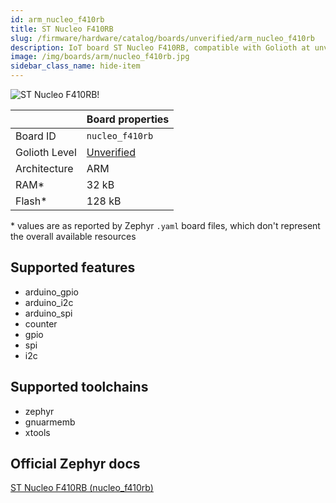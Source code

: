 ```yaml
---
id: arm_nucleo_f410rb
title: ST Nucleo F410RB
slug: /firmware/hardware/catalog/boards/unverified/arm_nucleo_f410rb
description: IoT board ST Nucleo F410RB, compatible with Golioth at unverified level.
image: /img/boards/arm/nucleo_f410rb.jpg
sidebar_class_name: hide-item
---
```


[//]: # (This is an auto-generated file, do not edit! Changes to it will be lost upon re-generation)

![ST Nucleo F410RB!](/img/boards/arm/nucleo_f410rb.jpg "ST Nucleo F410RB")

|                | Board properties     |
| -------------  | -------------------- |
| Board ID       | `nucleo_f410rb` |
| Golioth Level  | [Unverified](/firmware/hardware#unverified-boards) |
| Architecture   | ARM |
| RAM*           | 32 kB |
| Flash*         | 128 kB |

\* values are as reported by Zephyr `.yaml` board files, which don't represent the overall available resources



## Supported features

* arduino_gpio
* arduino_i2c
* arduino_spi
* counter
* gpio
* spi
* i2c

## Supported toolchains

* zephyr
* gnuarmemb
* xtools

## Official Zephyr docs

[ST Nucleo F410RB (nucleo_f410rb)](https://docs.zephyrproject.org/3.6.0/boards/arm/nucleo_f410rb/doc/index.html)
